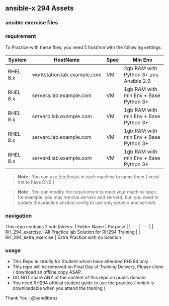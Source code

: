## ansible-x 294 Assets

### ansible exercise files

### requirement 

To Practice with these files, you need 5 host/vm with the following settings: 

  | System | HostName | Spec | Min Env | 
  | --- | --- | --- |--- | 
  | RHEL 8.x  | workstation.lab.example.com | VM | 2gb RAM with Python 3+ ans Ansible 2.9 | 
  | RHEL 8.x  | servera.lab.example.com | VM | 1gb RAM with min Env + Base Python 3+ | 
  | RHEL 8.x  | serverb.lab.example.com | VM | 1gb RAM with min Env + Base Python 3+ | 
  | RHEL 8.x  | serverc.lab.example.com | VM | 1gb RAM with min Env + Base Python 3+ | 
  | RHEL 8.x  | serverd.lab.example.com | VM | 1gb RAM with min Env + Base Python 3+ | 

 >**Note** : You can use /etc/hosts in each machine to name them ( need not to have DNS )
 
 >**Note** : You can modify the requirement to meet your machine spec, for example, you may remove serverc and serverd, but, you need to update the practice ansible config to use only servera and serverb 


### navigation 

This repo contains 2 sub folders:
   | Folder Name | Purpose |
   | --- | --- |
   | RH_294_exercise | All Practice lab Solution for RH294 Training | 
   | RH_294_extra_exercise | Extra Practice with no Solution | 

### usage

- This Repo is strictly for Student whom have attended RH294 only 
- This repo will be removed on Final Day of Training Delivery, Please clone / download an offline copy ASAP. 
- DO NOT share ANY of the content of this repo on public domain. 
- You need RH294 official student guide to use the practice ( which is downloadable when you attend the training )

Thank You : @banditbroz 


